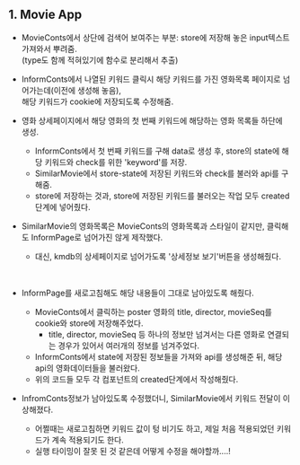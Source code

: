 ## 1. Movie App 
- MovieConts에서 상단에 검색어 보여주는 부분: store에 저장해 놓은 input텍스트 가져와서 뿌려줌.   
  (type도 함께 적혀있기에 함수로 분리해서 추출)
  
- InformConts에서 나열된 키워드 클릭시 해당 키워드를 가진 영화목록 페이지로 넘어가는데(이전에 생성해 놓음),  
  해당 키워드가 cookie에 저장되도록 수정해줌.
  
- 영화 상세페이지에서 해당 영화의 첫 번째 키워드에 해당하는 영화 목록들 하단에 생성.
  - InformConts에서 첫 번째 키워드를 구해 data로 생성 후, store의 state에 해당 키워드와 check를 위한 'keyword'를 저장.
  - SimilarMovie에서 store-state에 저장된 키워드와 check를 불러와 api를 구해줌.
  - store에 저장하는 것과, store에 저장된 키워드를 불러오는 작업 모두 created단계에 넣어줬다.
- SimilarMovie의 영화목록은 MovieConts의 영화목록과 스타일이 같지만, 클릭해도 InformPage로 넘어가진 않게 제작했다.
  - 대신, kmdb의 상세페이지로 넘어가도록 '상세정보 보기'버튼을 생성해줬다.
<br/>

- InformPage를 새로고침해도 해당 내용들이 그대로 남아있도록 해줬다.
  - MovieConts에서 클릭하는 poster 영화의 title, director, movieSeq를 cookie와 store에 저장해주었다.
    - title, director, movieSeq 등 하나의 정보만 넘겨서는 다른 영화로 연결되는 경우가 있어서 여러개의 정보를 넘겨주었다.
  - InformConts에서 state에 저장된 정보들을 가져와 api를 생성해준 뒤, 해당 api의 영화데이터들을 불러왔다.
  - 위의 코드들 모두 각 컴포넌트의 created단계에서 작성해줬다.
  
- InfromConts정보가 남아있도록 수정했더니, SimilarMovie에서 키워드 전달이 이상해졌다.
  - 어쩔때는 새로고침하면 키워드 값이 텅 비기도 하고, 제일 처음 적용되었던 키워드가 계속 적용되기도 한다. 
  - 실행 타이밍이 잘못 된 것 같은데 어떻게 수정을 해야할까....!
